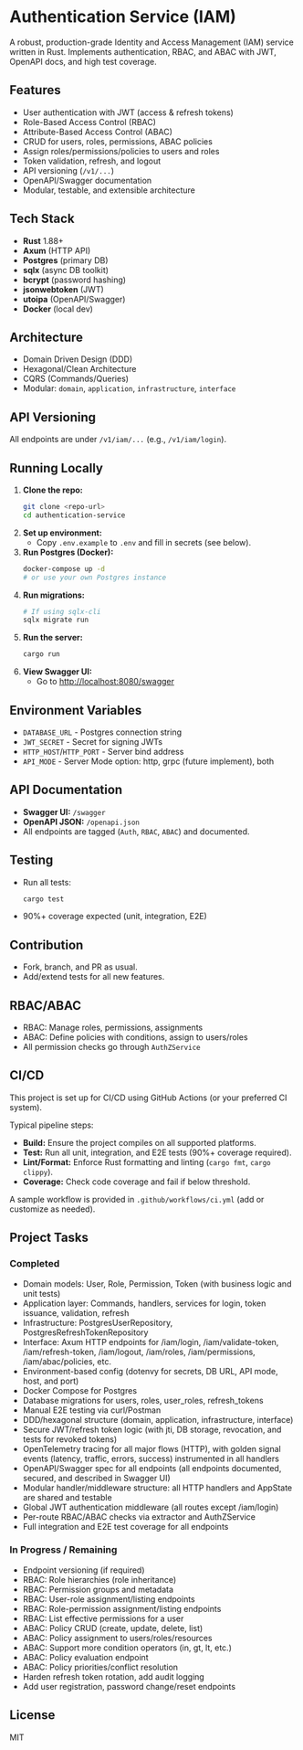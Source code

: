 # Authentication Service (IAM)

A robust, production-grade Identity and Access Management (IAM) service written in Rust. Implements authentication, RBAC, and ABAC with JWT, OpenAPI docs, and high test coverage.

## Features
- User authentication with JWT (access & refresh tokens)
- Role-Based Access Control (RBAC)
- Attribute-Based Access Control (ABAC)
- CRUD for users, roles, permissions, ABAC policies
- Assign roles/permissions/policies to users and roles
- Token validation, refresh, and logout
- API versioning (`/v1/...`)
- OpenAPI/Swagger documentation
- Modular, testable, and extensible architecture

## Tech Stack
- **Rust** 1.88+
- **Axum** (HTTP API)
- **Postgres** (primary DB)
- **sqlx** (async DB toolkit)
- **bcrypt** (password hashing)
- **jsonwebtoken** (JWT)
- **utoipa** (OpenAPI/Swagger)
- **Docker** (local dev)

## Architecture
- Domain Driven Design (DDD)
- Hexagonal/Clean Architecture
- CQRS (Commands/Queries)
- Modular: `domain`, `application`, `infrastructure`, `interface`

## API Versioning
All endpoints are under `/v1/iam/...` (e.g., `/v1/iam/login`).

## Running Locally
1. **Clone the repo:**
   ```sh
   git clone <repo-url>
   cd authentication-service
   ```
2. **Set up environment:**
   - Copy `.env.example` to `.env` and fill in secrets (see below).
3. **Run Postgres (Docker):**
   ```sh
   docker-compose up -d
   # or use your own Postgres instance
   ```
4. **Run migrations:**
   ```sh
   # If using sqlx-cli
   sqlx migrate run
   ```
5. **Run the server:**
   ```sh
   cargo run
   ```
6. **View Swagger UI:**
   - Go to [http://localhost:8080/swagger](http://localhost:8080/swagger)

## Environment Variables
- `DATABASE_URL` - Postgres connection string
- `JWT_SECRET` - Secret for signing JWTs
- `HTTP_HOST`/`HTTP_PORT` - Server bind address
- `API_MODE` - Server Mode option: http, grpc (future implement), both

## API Documentation
- **Swagger UI:** `/swagger`
- **OpenAPI JSON:** `/openapi.json`
- All endpoints are tagged (`Auth`, `RBAC`, `ABAC`) and documented.

## Testing
- Run all tests:
  ```sh
  cargo test
  ```
- 90%+ coverage expected (unit, integration, E2E)

## Contribution
- Fork, branch, and PR as usual.
- Add/extend tests for all new features.

## RBAC/ABAC
- RBAC: Manage roles, permissions, assignments
- ABAC: Define policies with conditions, assign to users/roles
- All permission checks go through `AuthZService`

## CI/CD

This project is set up for CI/CD using GitHub Actions (or your preferred CI system).

Typical pipeline steps:
- **Build:** Ensure the project compiles on all supported platforms.
- **Test:** Run all unit, integration, and E2E tests (90%+ coverage required).
- **Lint/Format:** Enforce Rust formatting and linting (`cargo fmt`, `cargo clippy`).
- **Coverage:** Check code coverage and fail if below threshold.

A sample workflow is provided in `.github/workflows/ci.yml` (add or customize as needed).

## Project Tasks

### Completed
- Domain models: User, Role, Permission, Token (with business logic and unit tests)
- Application layer: Commands, handlers, services for login, token issuance, validation, refresh
- Infrastructure: PostgresUserRepository, PostgresRefreshTokenRepository
- Interface: Axum HTTP endpoints for /iam/login, /iam/validate-token, /iam/refresh-token, /iam/logout, /iam/roles, /iam/permissions, /iam/abac/policies, etc.
- Environment-based config (dotenvy for secrets, DB URL, API mode, host, and port)
- Docker Compose for Postgres
- Database migrations for users, roles, user_roles, refresh_tokens
- Manual E2E testing via curl/Postman
- DDD/hexagonal structure (domain, application, infrastructure, interface)
- Secure JWT/refresh token logic (with jti, DB storage, revocation, and tests for revoked tokens)
- OpenTelemetry tracing for all major flows (HTTP), with golden signal events (latency, traffic, errors, success) instrumented in all handlers
- OpenAPI/Swagger spec for all endpoints (all endpoints documented, secured, and described in Swagger UI)
- Modular handler/middleware structure: all HTTP handlers and AppState are shared and testable
- Global JWT authentication middleware (all routes except /iam/login)
- Per-route RBAC/ABAC checks via extractor and AuthZService
- Full integration and E2E test coverage for all endpoints

### In Progress / Remaining
- Endpoint versioning (if required)
- RBAC: Role hierarchies (role inheritance)
- RBAC: Permission groups and metadata
- RBAC: User-role assignment/listing endpoints
- RBAC: Role-permission assignment/listing endpoints
- RBAC: List effective permissions for a user
- ABAC: Policy CRUD (create, update, delete, list)
- ABAC: Policy assignment to users/roles/resources
- ABAC: Support more condition operators (in, gt, lt, etc.)
- ABAC: Policy evaluation endpoint
- ABAC: Policy priorities/conflict resolution
- Harden refresh token rotation, add audit logging
- Add user registration, password change/reset endpoints

## License
MIT  